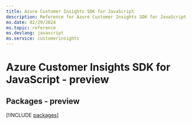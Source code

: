 ```yaml
---
title: Azure Customer Insights SDK for JavaScript
description: Reference for Azure Customer Insights SDK for JavaScript
ms.date: 02/29/2024
ms.topic: reference
ms.devlang: javascript
ms.service: customerinsights
---
```

# Azure Customer Insights SDK for JavaScript - preview
## Packages - preview
[!INCLUDE [packages](customer-insights-index.md)]